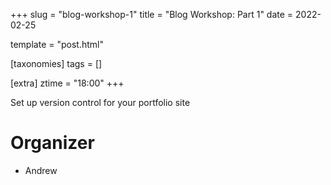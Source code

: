 +++
slug = "blog-workshop-1"
title = "Blog Workshop: Part 1"
date = 2022-02-25

template = "post.html"

[taxonomies]
tags = []

[extra]
ztime = "18:00"
+++

Set up version control for your portfolio site

<!-- more -->

# Organizer
* Andrew
